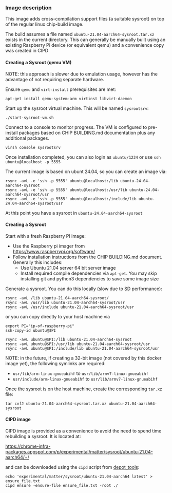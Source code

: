### Image description

This image adds cross-compilation support files (a suitable sysroot) on top of
the regular linux chip-build image.

The build assumes a file named `ubuntu-21.04-aarch64-sysroot.tar.xz` exists in
the current directory. This can generally be manually built using an existing
Raspberry Pi device (or equivalent qemu) and a convenience copy was created in
CIPD


#### Creating a Sysroot (qemu VM)

NOTE: this approach is slower due to emulation usage, however has the advantage
      of not requiring separate hardware.

Ensure `qemu` and `virt-install` prerequisites are met:

```
apt-get install qemu-system-arm virtinst libvirt-daemon
```

Start up the sysroot virtual machine. This will be named `sysrootsrv`:

```
./start-sysroot-vm.sh
```

Connect to a console to monitor progress. The VM is configured to pre-install
packages based on CHIP BUILDING.md documentation plus any additional
packages.

```
virsh console sysrootsrv
```

Once installation completed, you can also login as `ubuntu/1234` or 
use `ssh ubuntu@localhost -p 5555`

The current image is based on ubunt 24.04, so you can create an image via:

```
rsync -avL -e 'ssh -p 5555' ubuntu@localhost:/lib ubuntu-24.04-aarch64-sysroot
rsync -avL -e 'ssh -p 5555' ubuntu@localhost:/usr/lib ubuntu-24.04-aarch64-sysroot/usr
rsync -avL -e 'ssh -p 5555' ubuntu@localhost:/include/lib ubuntu-24.04-aarch64-sysroot/usr
```

At this point you have a sysroot in `ubuntu-24.04-aarch64-sysroot`


#### Creating a Sysroot

Start with a fresh Raspberry PI image:

-   Use the Raspberry pi imager from https://www.raspberrypi.org/software/
-   Follow installation instructions from the CHIP BUILDING.md document.
    Generally this includes:
    -   Use Ubuntu 21.04 server 64 bit server image
    -   Install required compile dependencies via `apt-get`. You may skip
        installing git and python3 dependencies to save some image size

Generate a sysroot. You can do this locally (slow due to SD performance):

```
rsync -avL /lib ubuntu-21.04-aarch64-sysroot/
rsync -avL /usr/lib ubuntu-21.04-aarch64-sysroot/usr
rsync -avL /usr/include ubuntu-21.04-aarch64-sysroot/usr
```

or you can copy directly to your host machine via

```
export PI="ip-of-raspberry-pi"
ssh-copy-id ubuntu@$PI

rsync -avL ubuntu@$PI:/lib ubuntu-21.04-aarch64-sysroot
rsync -avL ubuntu@$PI:/usr/lib ubuntu-21.04-aarch64-sysroot/usr
rsync -avL ubuntu@$PI:/include/lib ubuntu-21.04-aarch64-sysroot/usr
```

NOTE: in the future, if creating a 32-bit image (not covered by this docker
image yet), the following symlinks are required:

-   `usr/lib/arm-linux-gnueabihf` to `usr/lib/armv7-linux-gnueabihf`
-   `usr/include/arm-linux-gnueabihf` to `usr/lib/armv7-linux-gnueabihf`

Once the sysroot is on the host machine, create the corresponding `tar.xz` file:

```
tar cvfJ ubuntu-21.04-aarch64-sysroot.tar.xz ubuntu-21.04-aarch64-sysroot
```

#### CIPD image

CIPD image is provided as a convenience to avoid the need to spend time
rebuilding a sysroot. It is located at:

https://chrome-infra-packages.appspot.com/p/experimental/matter/sysroot/ubuntu-21.04-aarch64/+/

and can be downloaded using the `cipd` script from
[depot_tools](https://dev.chromium.org/developers/how-tos/depottools):

```
echo 'experimental/matter/sysroot/ubuntu-21.04-aarch64 latest' > ensure_file.txt
cipd ensure -ensure-file ensure_file.txt -root ./
```


